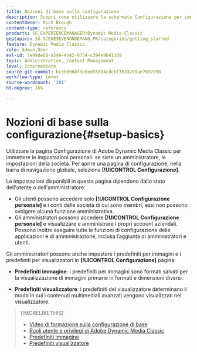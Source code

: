 ```yaml
---
title: Nozioni di base sulla configurazione
description: Scopri come utilizzare la schermata Configurazione per immettere le impostazioni personali in Adobe Dynamic Media Classic. Se sei un amministratore, imposta le impostazioni aziendali.
contentOwner: Rick Brough
content-type: reference
products: SG_EXPERIENCEMANAGER/Dynamic-Media-Classic
geptopics: SG_SCENESEVENONDEMAND_PK/categories/getting_started
feature: Dynamic Media Classic
role: Admin,User
exl-id: 7e99de68-a5de-4b42-9754-c394e9b41369
topic: Administration, Content Management
level: Intermediate
source-git-commit: bc3b696bfde0ed55894cdcbf3533299ae7697e98
workflow-type: tm+mt
source-wordcount: '201'
ht-degree: 16%

---
```


# Nozioni di base sulla configurazione{#setup-basics}

Utilizzare la pagina Configurazione di Adobe Dynamic Media Classic per immettere le impostazioni personali. se siete un amministratore, le impostazioni della società. Per aprire una pagina di configurazione, nella barra di navigazione globale, seleziona **[!UICONTROL Configurazione]**.

Le impostazioni disponibili in questa pagina dipendono dallo stato dell&#39;utente o dell&#39;amministratore:

* Gli utenti possono accedere solo **[!UICONTROL Configurazione personale]** e i conti delle società di cui sono membri; essi non possono svolgere alcuna funzione amministrativa.
* Gli amministratori possono accedere **[!UICONTROL Configurazione personale]** e visualizzare e amministrare i propri account aziendali. Possono inoltre eseguire tutte le funzioni di configurazione delle applicazioni e di amministrazione, inclusa l’aggiunta di amministratori e utenti.

Gli amministratori possono anche impostare i predefiniti per immagini e i predefiniti per visualizzatori in **[!UICONTROL Configurazione]** pagina:

* **Predefiniti immagine**: i predefiniti per immagini sono formati salvati per la visualizzazione di immagini primarie in formati e dimensioni diversi.

* **Predefiniti visualizzatore**: i predefiniti del visualizzatore determinano il modo in cui i contenuti multimediali avanzati vengono visualizzati nel visualizzatore.

>[!MORELIKETHIS]
>
>* [Video di formazione sulla configurazione di base](https://s7d5.scene7.com/s7viewers/html5/VideoViewer.html?videoserverurl=https://s7d5.scene7.com/is/content/&amp;emailurl=https://s7d5.scene7.com/s7/emailFriend&amp;serverUrl=https://s7d5.scene7.com/is/image/&amp;config=Scene7SharedAssets/Universal_HTML5_Video&amp;contenturl=https://s7d5.scene7.com/skins/&amp;asset=S7tutorials/573_Setup%20Basics_converted%20renamed_Getting%20Started-AVS)
>* [Ruoli utente e privilegi di Adobe Dynamic Media Classic](administration-setup.md#user_administration)
>* [Predefiniti immagine](application-setup.md#image_presets)
>* [Predefiniti visualizzatore](application-setup.md#viewer_presets)
